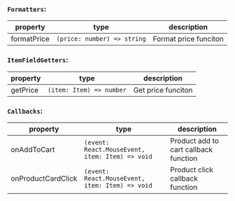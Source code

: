 
  ### `Formatters`: 

  | property              | type                                   | description                  |
  |-----------------------|----------------------------------------|------------------------------|
  | formatPrice           | `(price: number) => string`            | Format price funciton        |

  ### `ItemFieldGetters`: 

  | property              | type                                   | description                  |
  |-----------------------|----------------------------------------|------------------------------|
  | getPrice              | `(item: Item) => number`               | Get price funciton        |

  ### `Callbacks`: 

  | property              | type                                              | description                  |
  |-----------------------|---------------------------------------------------|------------------------------|
  | onAddToCart           | `(event: React.MouseEvent, item: Item) => void`   | Product add to cart callback function        |
  | onProductCardClick    | `(event: React.MouseEvent, item: Item) => void`   | Product click callback function      |
